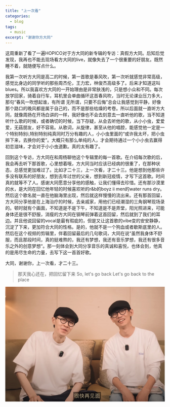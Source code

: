 ```yaml
---
title: "上一次看"
categories:
  - blog
tags:
  - music
excerpt: "谢谢你方大同"
---
```


这周重新了看了一遍HOPICO对于方大同的新专辑的专访：真假方大同。后知后觉发现，我再也不能去现场看方大同的live，就像失去了一个很重要的好朋友。既然睡不着，就随便写点什么。

我第一次听方大同是高二的时候，第一首歌是春风吹，第一次听就感觉非常高级，感觉比身边的同学听的那些周杰伦，王力宏，林俊杰高级多了。后来才知道这叫blues。所以我喜欢方大同的一开始理由是非常肤浅的，只是想小众和不同。每次放学回家，骑着自行车，耳机里会单曲循环这首春风吹，当时无论课业压力多大，那句“春风一吹想起谁，有所谓 无所谓，只要不后悔”总会让我感觉到平静，好像那个路口的晚风都是属于自己的，而不是那些枯燥的考卷。所以后面就一直听方大同，就像周扬在开场白讲的一样，我好像也不会去刻意去一直听他的歌，当不知道听什么歌的时候，或者确切的时候，当下存疑，从会去听他的歌，从小小虫，爱爱爱，无菇朋友，好不容易。从歌词，从旋律，甚至从他的唱腔，能感觉他一定是一个特别特别i,特别特别纯真同时万分有趣的人，小小虫里面的“或许我太坏，把小虫摔下来，去换你的爱”。大概只有那么单纯的人，才会期待通过一个小小虫去赢得初恋滋味，才会对于小小虫道歉。真的太有趣了。

回到这个专访，方大同在和周杨聊他这个专辑里的每一首歌。在介绍每次歌的后，我会再去听下那首歌，心里想着哦，方大同当时应该已经病的很重了，在那种状态，总感觉更加难过了。比如才二十三，上一次看，才二十三。他是想到他那些许多没有联系的好朋友，想到去年过世的父亲，想到新冠疫情，才写下这首歌。时间真的就等不了人。感谢大同愿意分享他的感触，让我们懂得去珍惜。还有那沙漠里的水，是大同在回忆他年轻的时候喜欢听的r&b的boyz ii men的water runs dry。然后这个歌名就一直在他脑海里出现，然后就这样慢慢的流出来。还有那首回留，方大同分享他是在上海治疗的时候，去亲戚家，用他们已经潮湿的三角钢琴现场录的。顿时就有个画面，不知道是不是下午，不知道是不是弄堂，阳光照进来，可能身体还是很不舒服，消瘦的方大同在钢琴前弹着这首回留，然后就到了我们的耳边。并且他说回留的vocal是最有瑕疵的，但是又让这首歌的vibe变的安安静静，沉淀了下来，更加符合大同的性格。是的，他就不是一个狗血或者歇斯底里的人。然后在这个视频的剪辑里，伴着回留最后的几句歌词，大同在说“虽然我身体不舒服，而且那段时间，真的挺难熬的，我还有梦想，我还有音乐梦想，我还有很多音乐之外的创意梦想“。那一刻体会到大同分享音乐的真诚和喜悦，也体会到，他真的是用尽生命的力量，去写下这一首首好歌。

大同，谢谢你，上一次看，才二十三。

> 那天我心还在，把回忆留下来
> So, let's go back
> Let's go back to the place

<img src="/assets/images/blogs/khalil.jpg" alt="Highlight moment" width="600"/>





